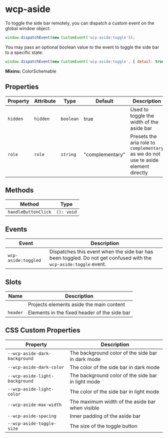 # wcp-aside

To toggle the side bar remotely, you can dispatch a custom event on the global window object:
```js
window.dispatchEvent(new CustomEvent('wcp-aside:toggle'));
```
You may pass an optional boolean value to the event to toggle the side bar to a specific state:
```js
window.dispatchEvent(new CustomEvent('wcp-aside:toggle', { detail: true }));
```

**Mixins:** ColorSchemable

## Properties

| Property | Attribute | Type      | Default         | Description                                      |
|----------|-----------|-----------|-----------------|--------------------------------------------------|
| `hidden` | `hidden`  | `boolean` | true            | Used to toggle the width of the aside bar        |
| `role`   | `role`    | `string`  | "complementary" | Presets the aria role to `complementary` as we do not use te aside element directly |

## Methods

| Method              | Type       |
|---------------------|------------|
| `handleButtonClick` | `(): void` |

## Events

| Event               | Description                                      |
|---------------------|--------------------------------------------------|
| `wcp-aside:toggled` | Dispatches this event when the side bar has been toggled. Do not get confused with the `wcp-aside:toggle` event. |

## Slots

| Name     | Description                                  |
|----------|----------------------------------------------|
|          | Projects elements aside the main content     |
| `header` | Elements in the fixed header of the side bar |

## CSS Custom Properties

| Property                       | Description                                      |
|--------------------------------|--------------------------------------------------|
| `--wcp-aside-dark-background`  | The background color of the side bar in dark mode |
| `--wcp-aside-dark-color`       | The color of the side bar in dark mode           |
| `--wcp-aside-light-background` | The background color of the side bar in light mode |
| `--wcp-aside-light-color`      | The color of the side bar in light mode          |
| `--wcp-aside-max-width`        | The maximum width of the aside bar when visible  |
| `--wcp-aside-spacing`          | Inner padding of the aside bar                   |
| `--wcp-aside-toggle-size`      | The size of the toggle button                    |
